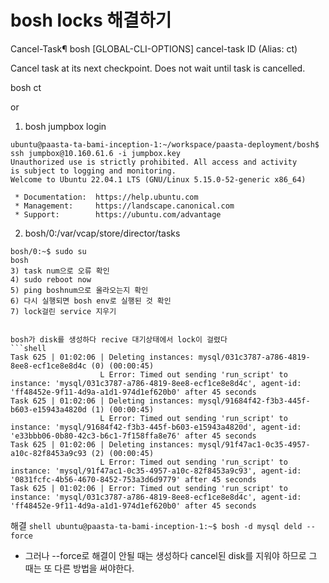 # bosh locks 해결하기 
Cancel-Task¶
bosh [GLOBAL-CLI-OPTIONS] cancel-task ID (Alias: ct)

Cancel task at its next checkpoint. Does not wait until task is cancelled.

bosh ct <task-num>

or

1) bosh jumpbox login 
```shell
ubuntu@paasta-ta-bami-inception-1:~/workspace/paasta-deployment/bosh$ ssh jumpbox@10.160.61.6 -i jumpbox.key
Unauthorized use is strictly prohibited. All access and activity
is subject to logging and monitoring.
Welcome to Ubuntu 22.04.1 LTS (GNU/Linux 5.15.0-52-generic x86_64)

 * Documentation:  https://help.ubuntu.com
 * Management:     https://landscape.canonical.com
 * Support:        https://ubuntu.com/advantage
```

2) bosh/0:/var/vcap/store/director/tasks
```shell
bosh/0:~$ sudo su
bosh 
3) task num으로 오류 확인
4) sudo reboot now
5) ping boshnum으로 올라오는지 확인
6) 다시 실행되면 bosh env로 실행된 것 확인
7) lock걸린 service 지우기 


bosh가 disk를 생성하다 recive 대기상태에서 lock이 걸렸다
```shell
Task 625 | 01:02:06 | Deleting instances: mysql/031c3787-a786-4819-8ee8-ecf1ce8e8d4c (0) (00:00:45)
                    L Error: Timed out sending 'run_script' to instance: 'mysql/031c3787-a786-4819-8ee8-ecf1ce8e8d4c', agent-id: 'ff48452e-9f11-4d9a-a1d1-974d1ef620b0' after 45 seconds
Task 625 | 01:02:06 | Deleting instances: mysql/91684f42-f3b3-445f-b603-e15943a4820d (1) (00:00:45)
                    L Error: Timed out sending 'run_script' to instance: 'mysql/91684f42-f3b3-445f-b603-e15943a4820d', agent-id: 'e33bbb06-0b80-42c3-b6c1-7f158ffa8e76' after 45 seconds
Task 625 | 01:02:06 | Deleting instances: mysql/91f47ac1-0c35-4957-a10c-82f8453a9c93 (2) (00:00:45)
                    L Error: Timed out sending 'run_script' to instance: 'mysql/91f47ac1-0c35-4957-a10c-82f8453a9c93', agent-id: '0831fcfc-4b56-4670-8452-753a3d6d9779' after 45 seconds
Task 625 | 01:02:06 | Error: Timed out sending 'run_script' to instance: 'mysql/031c3787-a786-4819-8ee8-ecf1ce8e8d4c', agent-id: 'ff48452e-9f11-4d9a-a1d1-974d1ef620b0' after 45 seconds

```

해결
    ```shell
    ubuntu@paasta-ta-bami-inception-1:~$ bosh -d mysql deld --force
    ```
- 그러나 --force로 해결이 안될 때는 생성하다 cancel된 disk를 지워야 하므로 그 때는 또 다른 방법을 써야한다.
